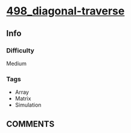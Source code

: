 # [498_diagonal-traverse](https://leetcode.com/problems/diagonal-traverse)

## Info

### Difficulty

Medium

### Tags

- Array
- Matrix
- Simulation

## __COMMENTS__

> 
